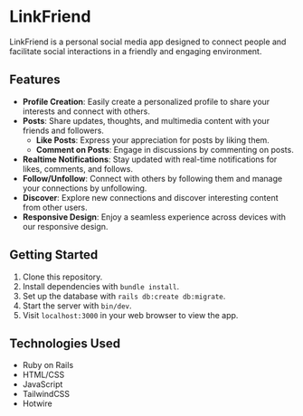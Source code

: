 # LinkFriend

LinkFriend is a personal social media app designed to connect people and facilitate social interactions in a friendly and engaging environment.

## Features
- **Profile Creation**: Easily create a personalized profile to share your interests and connect with others.
- **Posts**: Share updates, thoughts, and multimedia content with your friends and followers.
  - **Like Posts**: Express your appreciation for posts by liking them.
  - **Comment on Posts**: Engage in discussions by commenting on posts.
- **Realtime Notifications**: Stay updated with real-time notifications for likes, comments, and follows.
- **Follow/Unfollow**: Connect with others by following them and manage your connections by unfollowing.
- **Discover**: Explore new connections and discover interesting content from other users.
- **Responsive Design**: Enjoy a seamless experience across devices with our responsive design.

## Getting Started
1. Clone this repository.
2. Install dependencies with `bundle install`.
3. Set up the database with `rails db:create db:migrate`.
4. Start the server with `bin/dev`.
5. Visit `localhost:3000` in your web browser to view the app.

## Technologies Used
- Ruby on Rails
- HTML/CSS
- JavaScript
- TailwindCSS
- Hotwire